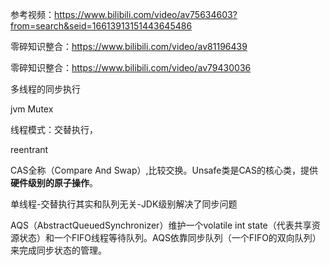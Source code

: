 参考视频：https://www.bilibili.com/video/av75634603?from=search&seid=16613913151443645486

零碎知识整合：https://www.bilibili.com/video/av81196439

零碎知识整合：https://www.bilibili.com/video/av79430036

多线程的同步执行

jvm Mutex

线程模式：交替执行，

reentrant

CAS全称（Compare And Swap）,比较交换。Unsafe类是CAS的核心类，提供**硬件级别的原子操作**。

单线程-交替执行其实和队列无关-JDK级别解决了同步问题



AQS（AbstractQueuedSynchronizer）维护一个volatile int state（代表共享资源状态）和一个FIFO线程等待队列。AQS依靠同步队列（一个FIFO的双向队列）来完成同步状态的管理。